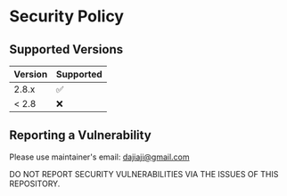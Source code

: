 # Security Policy

## Supported Versions

| Version | Supported          |
| ------- | ------------------ |
| 2.8.x   | :white_check_mark: |
| < 2.8   | :x:                |

## Reporting a Vulnerability

Please use maintainer's email: dajiaji@gmail.com

DO NOT REPORT SECURITY VULNERABILITIES VIA THE ISSUES OF THIS REPOSITORY.

